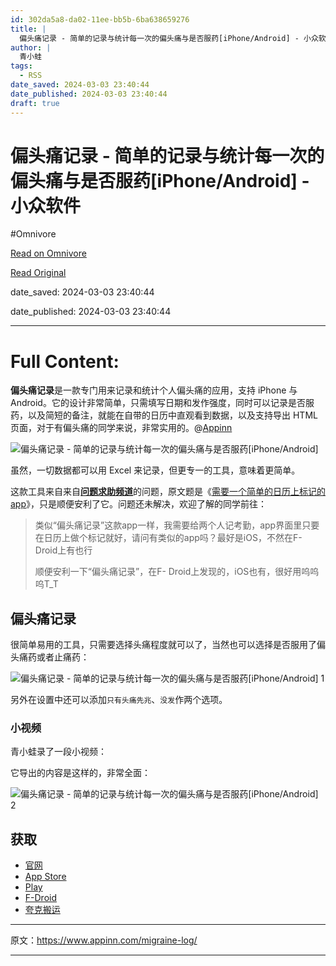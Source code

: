 ```yaml
---
id: 302da5a8-da02-11ee-bb5b-6ba638659276
title: |
  偏头痛记录 - 简单的记录与统计每一次的偏头痛与是否服药[iPhone/Android] - 小众软件
author: |
  青小蛙
tags:
  - RSS
date_saved: 2024-03-03 23:40:44
date_published: 2024-03-03 23:40:44
draft: true
---
```


# 偏头痛记录 - 简单的记录与统计每一次的偏头痛与是否服药[iPhone/Android] - 小众软件
#Omnivore

[Read on Omnivore](https://omnivore.app/me/i-phone-android-18e089abdae)

[Read Original](https://www.appinn.com/migraine-log/)

date_saved: 2024-03-03 23:40:44

date_published: 2024-03-03 23:40:44

--- 

# Full Content: 

**偏头痛记录**是一款专门用来记录和统计个人偏头痛的应用，支持 iPhone 与 Android。它的设计非常简单，只需填写日期和发作强度，同时可以记录是否服药，以及简短的备注，就能在自带的日历中直观看到数据，以及支持导出 HTML 页面，对于有偏头痛的同学来说，非常实用的。@[Appinn](https://www.appinn.com/migraine-log/)

![偏头痛记录 - 简单的记录与统计每一次的偏头痛与是否服药[iPhone/Android]](https://proxy-prod.omnivore-image-cache.app/1608x700,s3QygQNR0w2KrNUtFMm6k13F_JDbgf7_3vm0zYsOcevk/https://www.appinn.com/wp-content/uploads/2024/03/Appinn-feature-images-2024-03-04T122148.024.jpg "偏头痛记录 - 简单的记录与统计每一次的偏头痛与是否服药[iPhone/Android] 1")

虽然，一切数据都可以用 Excel 来记录，但更专一的工具，意味着更简单。

这款工具来自来自[**问题求助频道**](https://meta.appinn.net/c/wen-ti-qiu-zhu/7)的问题，原文题是《[需要一个简单的日历上标记的app](https://meta.appinn.net/t/topic/53378)》，只是顺便安利了它。问题还未解决，欢迎了解的同学前往：

> 类似“偏头痛记录”这款app一样，我需要给两个人记考勤，app界面里只要在日历上做个标记就好，请问有类似的app吗？最好是iOS，不然在F- Droid上有也行
> 
> 顺便安利一下“偏头痛记录”，在F- Droid上发现的，iOS也有，很好用呜呜呜T\_T

## 偏头痛记录

很简单易用的工具，只需要选择头痛程度就可以了，当然也可以选择是否服用了偏头痛药或者止痛药：

![偏头痛记录 - 简单的记录与统计每一次的偏头痛与是否服药[iPhone/Android] 1](https://proxy-prod.omnivore-image-cache.app/904x1715,sFWXU_lrwD-lLkmkiGgyom044Cc70Mu7-oZLUXbcI5Qk/https://www.appinn.com/wp-content/uploads/2024/03/Screenshot_20240304-122242.jpg "偏头痛记录 - 简单的记录与统计每一次的偏头痛与是否服药[iPhone/Android] 2")

另外在设置中还可以添加`只有头痛先兆`、`没发`作两个选项。

### 小视频

青小蛙录了一段小视频：

它导出的内容是这样的，非常全面：

![偏头痛记录 - 简单的记录与统计每一次的偏头痛与是否服药[iPhone/Android] 2](https://proxy-prod.omnivore-image-cache.app/910x788,sUk4vojMxbimn8L_KIouOq0W9j0Ymj97-1FLdzvanfLA/https://www.appinn.com/wp-content/uploads/2024/03/Appinn-2024-03-04-12.32.28@2x.jpg "偏头痛记录 - 简单的记录与统计每一次的偏头痛与是否服药[iPhone/Android] 3")

## 获取

* [官网](https://migrainelog.zerodogg.org/?utm%5Fsource=appinn.com)
* [App Store](https://apps.apple.com/cn/app/migraine-log/id1636946550?utm%5Fsource=appinn.com)
* [Play](https://play.google.com/store/apps/details?id=org.zerodogg.migraineLog&hl=zh)
* [F-Droid](https://f-droid.org/zh%5FHant/packages/org.zerodogg.migraineLog/)
* [夸克搬运](https://pan.quark.cn/s/89a9743dce40)

---

原文：https://www.appinn.com/migraine-log/

---

